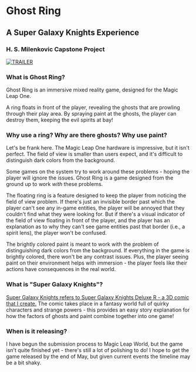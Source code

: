 # Ghost Ring
## A Super Galaxy Knights Experience
### H. S. Milenkovic Capstone Project

[![TRAILER](https://img.youtube.com/vi/Oi8Z2Zicekg/0.jpg)](https://www.youtube.com/watch?v=Oi8Z2Zicekg)

### What is Ghost Ring?

Ghost Ring is an immersive mixed reality game, designed for the Magic Leap One.

A ring floats in front of the player, revealing the ghosts that are prowling through their play area. By spraying paint at the ghosts, the player can destroy them, keeping the evil spirits at bay!

### Why use a ring? Why are there ghosts? Why use paint?

Let's be frank here. The Magic Leap One hardware is impressive, but it isn't perfect. The field of view is smaller than users expect, and it's difficult to distinguish dark colors from the background.

Some games on the system try to work around these problems - hoping the player will ignore the issues. Ghost Ring is a game designed from the ground up to work *with* these problems.

The floating ring is a feature designed to keep the player from noticing the field of view problem. If there's just an invisible border past which the player can't see any in-game entities, the player will be annoyed that they couldn't find what they were looking for. But if there's a visual indicator of the field of view floating in front of the player, and the player has an explanation as to why they can't see game entities past that border (i.e., a spirit lens), the player won't be confused.

The brightly colored paint is meant to work with the problem of distinguishing dark colors from the background. If everything in the game is brightly colored, there won't be any contrast issues. Plus, the player seeing paint on their environment helps with immersion - the player feels like their actions have consequences in the real world.

### What is "Super Galaxy Knights"?

[Super Galaxy Knights refers to Super Galaxy Knights Deluxe R - a 3D comic that I create.](http://sgkdr.thecomicseries.com/comics/) The comic takes place in a fantasy world full of quirky characters and strange powers - this provides an easy story explanation for how the factors of ghosts and paint combine together into one game!

### When is it releasing?

I have begun the submission process to Magic Leap World, but the game isn't quite finished yet - there's still a lot of polishing to do! I hope to get the game released by the end of May, but given current events the timeline may be a bit shaky.
